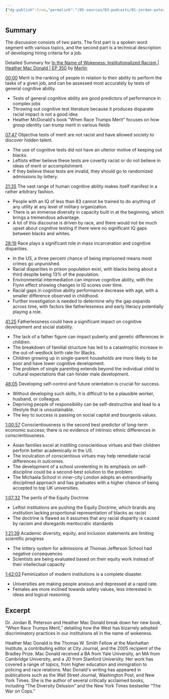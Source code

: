 ```yaml
---
{"dg-publish":true,"permalink":"/05-sources/03-podcasts/01-jordan-peterson-podcast/in-the-name-of-wokeness-institutionalized-racism-heather-mac-donald/","title":"In the Name of Wokeness: Institutionalized Racism | Heather Mac Donald | EP 350","tags":["podcast","YouTube"]}
---
```



## Summary

The discussion consists of two parts. The first part is a spoken word segment with various topics, and the second part is a technical description of developing hiring criteria for a job.

Detailed Summary for [In the Name of Wokeness: Institutionalized Racism | Heather Mac Donald | EP 350](https://www.youtube.com/watch?v=ZkXJojxSE0U) by [Merlin](https://merlin.foyer.work/)

[00:00](https://www.youtube.com/watch?v=ZkXJojxSE0U&t=0) Merit is the ranking of people in relation to their ability to perform the tasks of a given job, and can be assessed most accurately by tests of general cognitive ability.

- Tests of general cognitive ability are good predictors of performance in complex jobs
- Throwing out cognitive test literature because it produces disparate racial impact is not a good idea
- Heather McDonald's book "When Race Trumps Merit" focuses on how group identity can trump merit in various fields

[07:47](https://www.youtube.com/watch?v=ZkXJojxSE0U&t=467) Objective tests of merit are not racist and have allowed society to discover hidden talent.

- The use of cognitive tests did not have an ulterior motive of keeping out blacks.
- Leftists either believe these tests are covertly racist or do not believe in ideas of merit or accomplishment.
- If they believe these tests are invalid, they should go to randomized admissions by lottery.

[21:35](https://www.youtube.com/watch?v=ZkXJojxSE0U&t=1295) The vast range of human cognitive ability makes itself manifest in a rather arbitrary fashion.

- People with an IQ of less than 83 cannot be trained to do anything of any utility at any level of military organization.
- There is an immense diversity in capacity built in at the beginning, which brings a tremendous advantage.
- A lot of this discourse is driven by race, and there would not be much upset about cognitive testing if there were no significant IQ gaps between blacks and whites.

[28:19](https://www.youtube.com/watch?v=ZkXJojxSE0U&t=1699) Race plays a significant role in mass incarceration and cognitive disparities.

- In the US, a three percent chance of being imprisoned means most crimes go unpunished.
- Racial disparities in prison population exist, with blacks being about a third despite being 13% of the population.
- Environmental intermediation can improve cognitive ability, with the Flynn effect showing changes in IQ scores over time.
- Racial gaps in cognitive ability performance decrease with age, with a smaller difference observed in childhood.
- Further investigation is needed to determine why the gap expands across time, with factors like fatherlessness and early literacy potentially playing a role.

[41:25](https://www.youtube.com/watch?v=ZkXJojxSE0U&t=2485) Fatherlessness could have a significant impact on cognitive development and social stability.

- The lack of a father figure can impact puberty and genetic differences in children.
- The breakdown of familial structure has led to a catastrophic increase in the out-of-wedlock birth rate for Blacks.
- Children growing up in single-parent households are more likely to be poor and have lower cognitive development.
- The problem of single parenting extends beyond the individual child to cultural expectations that can hinder male development.

[48:05](https://www.youtube.com/watch?v=ZkXJojxSE0U&t=2885) Developing self-control and future orientation is crucial for success.

- Without developing such skills, it is difficult to be a plausible worker, husband, or colleague.
- Depriving people of responsibility can be self-destructive and lead to a lifestyle that is unsustainable.
- The key to success is passing on social capital and bourgeois values.

[1:00:57](https://www.youtube.com/watch?v=ZkXJojxSE0U&t=3657) Conscientiousness is the second best predictor of long-term economic success; there is no evidence of intrinsic ethnic differences in conscientiousness.

- Asian families excel at instilling conscientious virtues and their children perform better academically in the US.
- The inculcation of conscientious virtues may help remediate racial differences in outcomes.
- The development of a school unrelenting in its emphasis on self-discipline could be a second-best solution to the problem.
- The Michaela School in inner-city London adopts an extraordinarily disciplined approach and has graduates with a higher chance of being accepted to top UK universities.

[1:07:32](https://www.youtube.com/watch?v=ZkXJojxSE0U&t=4052) The perils of the Equity Doctrine

- Leftist institutions are pushing the Equity Doctrine, which brands any institution lacking proportional representation of blacks as racist
- The doctrine is flawed as it assumes that any racial disparity is caused by racism and disregards meritocratic standards

[1:21:39](https://www.youtube.com/watch?v=ZkXJojxSE0U&t=4899) Academic diversity, equity, and inclusion statements are limiting scientific progress

- The lottery system for admissions at Thomas Jefferson School had negative consequences
- Scientists are being evaluated based on their equity work instead of their intellectual capacity

[1:42:03](https://www.youtube.com/watch?v=ZkXJojxSE0U&t=6123) Feminization of modern institutions is a complete disaster.

- Universities are making people anxious and depressed at a rapid rate.
- Females are more inclined towards safety values, less interested in ideas and logical reasoning.

## Excerpt

Dr. Jordan B. Peterson and Heather Mac Donald break down her new book, “When Race Trumps Merit,” detailing how the West has bizarrely adopted discriminatory practices in our institutions all in the name of wokeness.

Heather Mac Donald is the Thomas W. Smith Fellow at the Manhattan Institute, a contributing editor at City Journal, and the 2005 recipient of the Bradley Prize. Mac Donald received a BA from Yale University, an MA from Cambridge University, and a JD from Stanford University. Her work has covered a range of topics, from higher education and immigration to policing and race relations. Mac Donald's writing has appeared in publications such as the Wall Street Journal, Washington Post, and New York Times. She is the author of several critically acclaimed books, including “The Diversity Delusion” and the New York Times bestseller “The War on Cops.”
